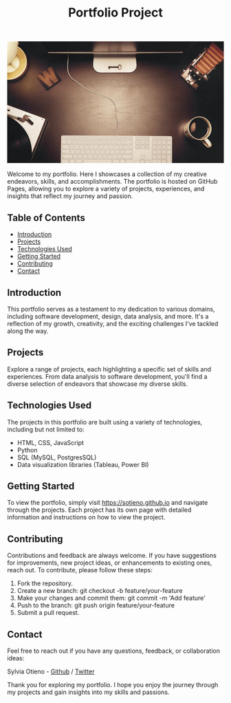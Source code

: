 <h1 align="center"> Portfolio Project </h1> <br>
<p align="center">
  <a href="#">
    <img src="images/workstation.jpg">
  </a>
</p>

Welcome to my portfolio. Here I showcases a collection of my creative endeavors, skills, and accomplishments. The portfolio is hosted on GitHub Pages, allowing you to explore a variety of projects, experiences, and insights that reflect my journey and passion.

## Table of Contents

- [Introduction](#introduction)
- [Projects](#projects)
- [Technologies Used](#technologies-used)
- [Getting Started](#getting-started)
- [Contributing](#contributing)
- [Contact](#contact)

## Introduction

This portfolio serves as a testament to my dedication to various domains, including software development, design, data analysis, and more. It's a reflection of my growth, creativity, and the exciting challenges I've tackled along the way.

## Projects

Explore a range of projects, each highlighting a specific set of skills and experiences. From data analysis to software development, you'll find a diverse selection of endeavors that showcase my diverse skills.

## Technologies Used

The projects in this portfolio are built using a variety of technologies, including but not limited to:

- HTML, CSS, JavaScript
- Python
- SQL (MySQL, PostgresSQL)
- Data visualization libraries (Tableau, Power BI)

## Getting Started

To view the portfolio, simply visit https://sotieno.github.io and navigate through the projects. Each project has its own page with detailed information and instructions on how to view the project.

## Contributing

Contributions and feedback are always welcome. If you have suggestions for improvements, new project ideas, or enhancements to existing ones, reach out. To contribute, please follow these steps:

1. Fork the repository.
2. Create a new branch: git checkout -b feature/your-feature
3. Make your changes and commit them: git commit -m 'Add feature'
4. Push to the branch: git push origin feature/your-feature
5. Submit a pull request.

## Contact

Feel free to reach out if you have any questions, feedback, or collaboration ideas:

Sylvia Otieno - [Github](https://github.com/sotieno) / [Twitter](https://twitter.com/sotienos)

Thank you for exploring my portfolio. I hope you enjoy the journey through my projects and gain insights into my skills and passions.
